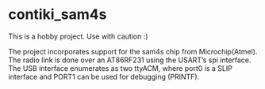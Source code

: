 
contiki_sam4s
============================
This is a hobby project. Use with caution :)

The project incorporates support for the sam4s chip from Microchip(Atmel). The radio link is done over an AT86RF231 using the USART’s spi interface. The USB interface enumerates as two ttyACM, where port0 is a SLIP interface and PORT1 can be used for debugging (PRINTF). 
